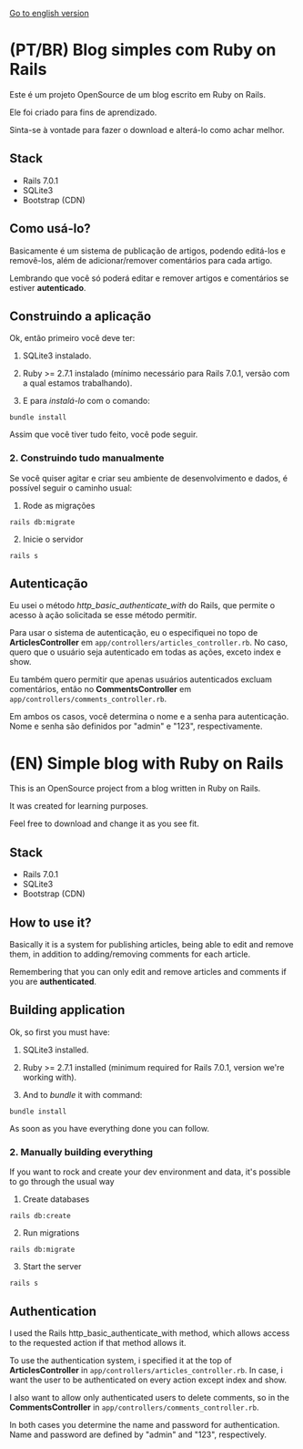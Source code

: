 [Go to english version](./README_en.md)
# (PT/BR) Blog simples com Ruby on Rails

Este é um projeto OpenSource de um blog escrito em Ruby on Rails.

Ele foi criado para fins de aprendizado.

Sinta-se à vontade para fazer o download e alterá-lo como achar melhor.

## Stack

- Rails 7.0.1
- SQLite3
- Bootstrap (CDN)

## Como usá-lo?

Basicamente é um sistema de publicação de artigos, podendo editá-los e removê-los, além de adicionar/remover comentários para cada artigo.

Lembrando que você só poderá editar e remover artigos e comentários se estiver **autenticado**.

## Construindo a aplicação

Ok, então primeiro você deve ter:

1. SQLite3 instalado.

2. Ruby >= 2.7.1 instalado (mínimo necessário para Rails 7.0.1, versão com a qual estamos trabalhando).

4. E para *instalá-lo* com o comando:

```
bundle install
```
Assim que você tiver tudo feito, você pode seguir.

### 2. Construindo tudo manualmente

Se você quiser agitar e criar seu ambiente de desenvolvimento e dados, é possível seguir o caminho usual:

1. Rode as migrações
```
rails db:migrate
```

2. Inicie o servidor
```
rails s
```

## Autenticação

Eu usei o método *http_basic_authenticate_with* do Rails, que permite o acesso à ação solicitada se esse método permitir.

Para usar o sistema de autenticação, eu o especifiquei no topo de **ArticlesController** em ```app/controllers/articles_controller.rb```. No caso, quero que o usuário seja autenticado em todas as ações, exceto index e show.

Eu também quero permitir que apenas usuários autenticados excluam comentários, então no **CommentsController** em ```app/controllers/comments_controller.rb```.

Em ambos os casos, você determina o nome e a senha para autenticação. Nome e senha são definidos por "admin" e "123", respectivamente.


# (EN) Simple blog with Ruby on Rails

This is an OpenSource project from a blog written in Ruby on Rails.

It was created for learning purposes.

Feel free to download and change it as you see fit.

## Stack

- Rails 7.0.1
- SQLite3
- Bootstrap (CDN)

## How to use it?

Basically it is a system for publishing articles, being able to edit and remove them, in addition to adding/removing comments for each article.

Remembering that you can only edit and remove articles and comments if you are **authenticated**.

## Building application

Ok, so first you must have:

1. SQLite3 installed.

2. Ruby >= 2.7.1 installed (minimum required for Rails 7.0.1, version we're working with).

4. And to *bundle* it with command:

```
bundle install
```
As soon as you have everything done you can follow.

### 2. Manually building everything

If you want to rock and create your dev environment and data, it's possible to go through the usual way

1. Create databases
```
rails db:create
```

2. Run migrations
```
rails db:migrate
```

3. Start the server
```
rails s
```

## Authentication

I used the Rails http_basic_authenticate_with method, which allows access to the requested action if that method allows it.

To use the authentication system, i specified it at the top of **ArticlesController** in ```app/controllers/articles_controller.rb```. In case, i want the user to be authenticated on every action except index and show.

I also want to allow only authenticated users to delete comments, so in the **CommentsController** in ```app/controllers/comments_controller.rb```.

In both cases you determine the name and password for authentication. Name and password are defined by "admin" and "123", respectively.
